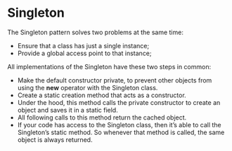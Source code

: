 # Singleton

The Singleton pattern solves two problems at the same time:
- Ensure that a class has just a single instance;
- Provide a global access point to that instance;

All implementations of the Singleton have these two steps in common:

- Make the default constructor private, to prevent other objects from using the **new** operator with the Singleton class.
- Create a static creation method that acts as a constructor. 
- Under the hood, this method calls the private constructor to create an 
object and saves it in a static field. 
- All following calls to this method return the cached object.
- If your code has access to the Singleton class, then it’s able to call the Singleton’s static method. So whenever that method is called, the same object is always returned.
